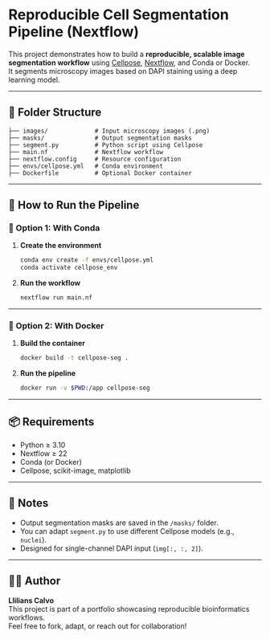 # Reproducible Cell Segmentation Pipeline (Nextflow)

This project demonstrates how to build a **reproducible, scalable image segmentation workflow** using [Cellpose](https://www.cellpose.org/), [Nextflow](https://www.nextflow.io/), and Conda or Docker.  
It segments microscopy images based on DAPI staining using a deep learning model.

---

## 📁 Folder Structure

```
├── images/             # Input microscopy images (.png)
├── masks/              # Output segmentation masks
├── segment.py          # Python script using Cellpose
├── main.nf             # Nextflow workflow
├── nextflow.config     # Resource configuration
├── envs/cellpose.yml   # Conda environment
├── Dockerfile          # Optional Docker container
```

---

## 🚀 How to Run the Pipeline

### 🔧 Option 1: With Conda

1. **Create the environment**
   ```bash
   conda env create -f envs/cellpose.yml
   conda activate cellpose_env
   ```

2. **Run the workflow**
   ```bash
   nextflow run main.nf
   ```

---

### 🐳 Option 2: With Docker

1. **Build the container**
   ```bash
   docker build -t cellpose-seg .
   ```

2. **Run the pipeline**
   ```bash
   docker run -v $PWD:/app cellpose-seg
   ```

---

## 📦 Requirements

- Python ≥ 3.10
- Nextflow ≥ 22
- Conda (or Docker)
- Cellpose, scikit-image, matplotlib

---

## 📌 Notes

- Output segmentation masks are saved in the `/masks/` folder.
- You can adapt `segment.py` to use different Cellpose models (e.g., `nuclei`).
- Designed for single-channel DAPI input (`img[:, :, 2]`).

---

## 👩‍🔬 Author

**Llilians Calvo**  
This project is part of a portfolio showcasing reproducible bioinformatics workflows.  
Feel free to fork, adapt, or reach out for collaboration!
